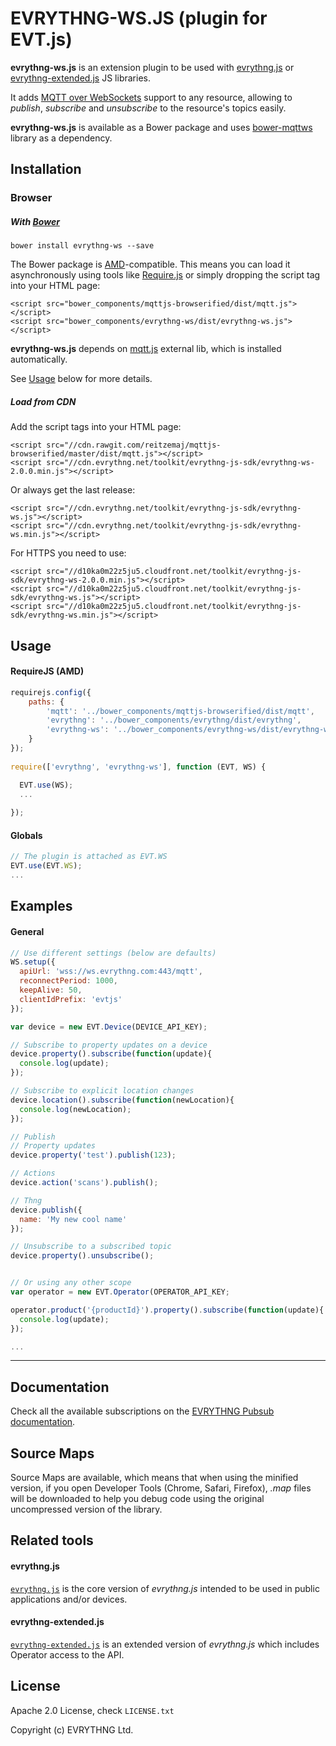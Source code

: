 # EVRYTHNG-WS.JS (plugin for EVT.js)

**evrythng-ws.js** is an extension plugin to be used with [evrythng.js](https://github.com/evrythng/evrythng.js) or 
[evrythng-extended.js](https://github.com/evrythng/evrythng-extended.js) JS libraries.

It adds [MQTT over WebSockets](http://www.hivemq.com/blog/mqtt-essentials-special-mqtt-over-websockets) support to 
any resource, allowing to *publish*, *subscribe* and *unsubscribe* to the resource's topics easily.

**evrythng-ws.js** is available as a Bower package and uses [bower-mqttws](https://github.com/TheRyanBurke/bower-mqttws) library as a dependency.

## Installation

### Browser

##### With [Bower](http://bower.io/)

    bower install evrythng-ws --save
    
The Bower package is [AMD](http://requirejs.org/docs/whyamd.html)-compatible. This means you can load 
it asynchronously using tools like [Require.js](http://requirejs.org/) or simply dropping the script tag 
into your HTML page:

    <script src="bower_components/mqttjs-browserified/dist/mqtt.js"></script>
    <script src="bower_components/evrythng-ws/dist/evrythng-ws.js"></script>

**evrythng-ws.js** depends on [mqtt.js](https://www.npmjs.com/package/mqtt) external lib, 
which is installed automatically.

See [Usage](#usage) below for more details.

##### Load from CDN

Add the script tags into your HTML page:

    <script src="//cdn.rawgit.com/reitzemaj/mqttjs-browserified/master/dist/mqtt.js"></script>
    <script src="//cdn.evrythng.net/toolkit/evrythng-js-sdk/evrythng-ws-2.0.0.min.js"></script>
 
Or always get the last release:

    <script src="//cdn.evrythng.net/toolkit/evrythng-js-sdk/evrythng-ws.js"></script>
    <script src="//cdn.evrythng.net/toolkit/evrythng-js-sdk/evrythng-ws.min.js"></script>
    
For HTTPS you need to use:

    <script src="//d10ka0m22z5ju5.cloudfront.net/toolkit/evrythng-js-sdk/evrythng-ws-2.0.0.min.js"></script>
    <script src="//d10ka0m22z5ju5.cloudfront.net/toolkit/evrythng-js-sdk/evrythng-ws.js"></script>
    <script src="//d10ka0m22z5ju5.cloudfront.net/toolkit/evrythng-js-sdk/evrythng-ws.min.js"></script>

## Usage

#### RequireJS (AMD)

```javascript
requirejs.config({
    paths: {
        'mqtt': '../bower_components/mqttjs-browserified/dist/mqtt',
        'evrythng': '../bower_components/evrythng/dist/evrythng',
        'evrythng-ws': '../bower_components/evrythng-ws/dist/evrythng-ws'
    }
});
    
require(['evrythng', 'evrythng-ws'], function (EVT, WS) {

  EVT.use(WS);
  ...
  
});
```

#### Globals

```javascript
// The plugin is attached as EVT.WS
EVT.use(EVT.WS);
...
```

## Examples

#### General

```javascript
// Use different settings (below are defaults)
WS.setup({
  apiUrl: 'wss://ws.evrythng.com:443/mqtt',
  reconnectPeriod: 1000,
  keepAlive: 50,
  clientIdPrefix: 'evtjs'
});

var device = new EVT.Device(DEVICE_API_KEY);

// Subscribe to property updates on a device
device.property().subscribe(function(update){
  console.log(update);
});

// Subscribe to explicit location changes
device.location().subscribe(function(newLocation){
  console.log(newLocation);
});

// Publish
// Property updates
device.property('test').publish(123);

// Actions
device.action('scans').publish();

// Thng
device.publish({
  name: 'My new cool name'
});

// Unsubscribe to a subscribed topic
device.property().unsubscribe();


// Or using any other scope
var operator = new EVT.Operator(OPERATOR_API_KEY;

operator.product('{productId}').property().subscribe(function(update){
  console.log(update);
});

...
```

---

## Documentation

Check all the available subscriptions on the [EVRYTHNG Pubsub documentation](https://dashboard.evrythng.com/developers/apidoc/pubsub).

## Source Maps

Source Maps are available, which means that when using the minified version, if you open 
Developer Tools (Chrome, Safari, Firefox), *.map* files will be downloaded to help you debug code using the 
original uncompressed version of the library.

## Related tools

#### evrythng.js

[`evrythng.js`](https://github.com/evrythng/evrythng.js) is the core version of *evrythng.js* intended to be used in 
public applications and/or devices.

#### evrythng-extended.js

[`evrythng-extended.js`](https://github.com/evrythng/evrythng-extended.js) is an extended version of *evrythng.js* which 
includes Operator access to the API.

## License

Apache 2.0 License, check `LICENSE.txt`

Copyright (c) EVRYTHNG Ltd.
